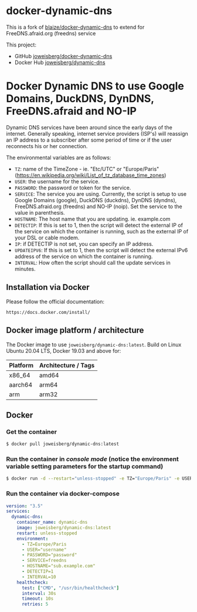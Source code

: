# docker-dynamic-dns

This is a fork of [blaize/docker-dynamic-dns](https://github.com/theonemule/docker-dynamic-dns/) to extend for FreeDNS.afraid.org (freedns) service

This project:

- GitHub [joweisberg/docker-dynamic-dns](https://github.com/joweisberg/docker-dynamic-dns/)
- Docker Hub [joweisberg/dynamic-dns](https://hub.docker.com/r/joweisberg/dynamic-dns/)

# Docker Dynamic DNS to use Google Domains, DuckDNS, DynDNS, FreeDNS.afraid and NO-IP

Dynamic DNS services have been around since the early days of the internet. Generally speaking, internet service providers (ISP's) will reassign an IP address to a subscriber after some period of time or if the user reconnects his or her connection.

The environmental variables are as follows:
* `TZ`: name of the TimeZone - ie. "Etc/UTC" or "Europe/Paris" (https://en.wikipedia.org/wiki/List_of_tz_database_time_zones)
* `USER`: the username for the service.
* `PASSWORD`: the password or token for the service.
* `SERVICE`: The service you are using. Currently, the script is setup to use Google Domains (google), DuckDNS (duckdns), DynDNS (dyndns), FreeDNS.afraid.org (freedns) and NO-IP (noip). Set the service to the value in parenthesis.
* `HOSTNAME`: The host name that you are updating. ie. example.com
* `DETECTIP`: If this is set to 1, then the script will detect the external IP of the service on which the container is running, such as the external IP of your DSL or cable modem.
* `IP`: if DETECTIP is not set, you can specify an IP address.
* `UPDATEIPV6`: If this is set to 1, then the script will detect the external IPv6 address of the service on which the container is running.
* `INTERVAL`: How often the script should call the update services in minutes.

## Installation via Docker

Please follow the official documentation:

    https://docs.docker.com/install/

## Docker image platform / architecture

The Docker image to use `joweisberg/dynamic-dns:latest`.
Build on Linux Ubuntu 20.04 LTS, Docker 19.03 and above for:

| Platform | Architecture / Tags |
|---|---|
| x86_64 | amd64 |
| aarch64 | arm64 |
| arm | arm32 |

## Docker

### Get the container

```bash
$ docker pull joweisberg/dynamic-dns:latest
```

### Run the container in *console mode* (notice the environment variable setting parameters for the startup command)

```bash
$ docker run -d --restart="unless-stopped" -e TZ="Europe/Paris" -e USER="username" -e PASSWORD="password" -e SERVICE="freedns" -e HOSTNAME="sub.example.com" -e DETECTIP=1 -e INTERVAL=10 joweisberg/dynamic-dns:latest
```

### Run the container via docker-compose

```yml
version: "3.5"
services:
  dynamic-dns:
    container_name: dynamic-dns
    image: joweisberg/dynamic-dns:latest
    restart: unless-stopped
    environment:
      - TZ=Europe/Paris
      - USER="username"
      - PASSWORD="password"
      - SERVICE=freedns
      - HOSTNAME="sub.example.com"
      - DETECTIP=1
      - INTERVAL=10
    healthcheck:
      test: ["CMD", "/usr/bin/healthcheck"]
      interval: 30s
      timeout: 10s
      retries: 5
```
